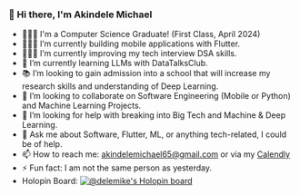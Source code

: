 ### 👋 Hi there, I'm Akindele Michael

- 👨🏾‍🎓 I'm a Computer Science Graduate! (First Class, April 2024)
- 👨🏾‍💻 I’m currently building mobile applications with Flutter.
- 👨🏾‍💻 I’m currently improving my tech interview DSA skills. 
- 🌱 I’m currently learning LLMs with DataTalksClub.
- 📚 I’m looking to gain admission into a school that will increase my research skills and understanding of Deep Learning.
- 👯 I’m looking to collaborate on Software Engineering (Mobile or Python) and Machine Learning Projects.
- 🙏 I’m looking for help with breaking into Big Tech and Machine & Deep Learning.
- 💬 Ask me about Software, Flutter, ML, or anything tech-related, I could be of help.
- 📫 How to reach me: akindelemichael65@gmail.com or via my [Calendly](https://calendly.com/akindelemichael/akin-chat)
- ⚡ Fun fact: I am not the same person as yesterday.
- Holopin Board: [![@delemike's Holopin board](https://holopin.me/delemike)](https://holopin.io/@delemike)
